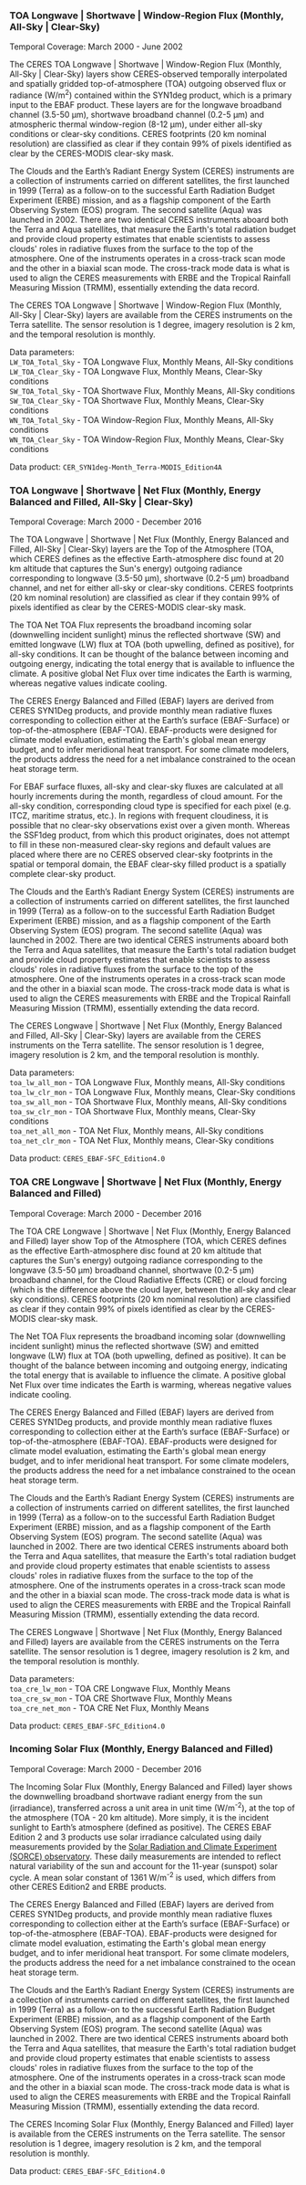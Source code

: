 ### TOA Longwave | Shortwave | Window-Region Flux (Monthly, All-Sky | Clear-Sky)
Temporal Coverage: March 2000 - June 2002

The CERES TOA Longwave | Shortwave | Window-Region Flux (Monthly, All-Sky | Clear-Sky) layers show CERES-observed temporally interpolated and spatially gridded top-of-atmosphere (TOA) outgoing observed flux or radiance (W/m<sup>2</sup>) contained within the SYN1deg product, which is a primary input to the EBAF product. These layers are for the longwave broadband channel (3.5-50 µm), shortwave broadband channel (0.2-5 µm) and atmospheric thermal window-region (8-12 µm), under either all-sky conditions or clear-sky conditions. CERES footprints (20 km nominal resolution) are classified as clear if they contain 99% of pixels identified as clear by the CERES-MODIS clear-sky mask.

The Clouds and the Earth’s Radiant Energy System (CERES) instruments are a collection of instruments carried on different satellites, the first launched in 1999 (Terra) as a follow-on to the successful Earth Radiation Budget Experiment (ERBE) mission, and as a flagship component of the Earth Observing System (EOS) program. The second satellite (Aqua) was launched in 2002. There are two identical CERES instruments aboard both the Terra and Aqua satellites, that measure the Earth's total radiation budget and provide cloud property estimates that enable scientists to assess clouds' roles in radiative fluxes from the surface to the top of the atmosphere. One of the instruments operates in a cross-track scan mode and the other in a biaxial scan mode. The cross-track mode data is what is used to align the CERES measurements with ERBE and the Tropical Rainfall Measuring Mission (TRMM), essentially extending the data record.

The CERES TOA Longwave | Shortwave | Window-Region Flux (Monthly, All-Sky | Clear-Sky) layers are available from the CERES instruments on the Terra satellite. The sensor resolution is 1 degree, imagery resolution is 2 km, and the temporal resolution is monthly.

Data parameters:  
`LW_TOA_Total_Sky` - TOA Longwave Flux, Monthly Means, All-Sky conditions  
`LW_TOA_Clear_Sky` - TOA Longwave Flux, Monthly Means, Clear-Sky conditions    
`SW_TOA_Total_Sky` - TOA Shortwave Flux, Monthly Means, All-Sky conditions  
`SW_TOA_Clear_Sky` - TOA Shortwave Flux, Monthly Means, Clear-Sky conditions   
`WN_TOA_Total_Sky` - TOA Window-Region Flux, Monthly Means, All-Sky conditions    
`WN_TOA_Clear_Sky` - TOA Window-Region Flux, Monthly Means, Clear-Sky conditions  

Data product: `CER_SYN1deg-Month_Terra-MODIS_Edition4A`

### TOA Longwave | Shortwave | Net Flux (Monthly, Energy Balanced and Filled, All-Sky | Clear-Sky)
Temporal Coverage: March 2000 - December 2016

The TOA Longwave | Shortwave | Net Flux (Monthly, Energy Balanced and Filled, All-Sky | Clear-Sky) layers are the Top of the Atmosphere (TOA, which CERES defines as the effective Earth-atmosphere disc found at 20 km altitude that captures the Sun's energy) outgoing radiance corresponding to longwave (3.5-50 µm), shortwave (0.2-5 µm) broadband channel, and net  for either all-sky or clear-sky conditions. CERES footprints (20 km nominal resolution) are classified as clear if they contain 99% of pixels identified as clear by the CERES-MODIS clear-sky mask.

The TOA Net TOA Flux represents the broadband incoming solar (downwelling incident sunlight) minus the reflected shortwave (SW) and emitted longwave (LW) flux at TOA (both upwelling, defined as positive), for all-sky conditions. It can be thought of the balance between incoming and outgoing energy, indicating the total energy that is available to influence the climate. A positive global Net Flux over time indicates the Earth is warming, whereas negative values indicate cooling.

The CERES Energy Balanced and Filled (EBAF) layers are derived from CERES SYN1Deg products, and provide monthly mean radiative fluxes corresponding to collection either at the Earth’s surface (EBAF-Surface) or top-of-the-atmosphere (EBAF-TOA). EBAF-products were designed for climate model evaluation, estimating the Earth's global mean energy budget, and to infer meridional heat transport. For some climate modelers, the products address the need for a net imbalance constrained to the ocean heat storage term.

For EBAF surface fluxes, all-sky and clear-sky fluxes are calculated at all hourly increments during the month, regardless of cloud amount. For the all-sky condition, corresponding cloud type is specified for each pixel (e.g. ITCZ, maritime stratus, etc.). In regions with frequent cloudiness, it is possible that no clear-sky observations exist over a given month. Whereas the SSF1deg product, from which this product originates, does not attempt to fill in these non-measured clear-sky regions and default values are placed where there are no CERES observed clear-sky footprints in the spatial or temporal domain, the EBAF clear-sky filled product is a spatially complete clear-sky product.

The Clouds and the Earth’s Radiant Energy System (CERES) instruments are a collection of instruments carried on different satellites, the first launched in 1999 (Terra) as a follow-on to the successful Earth Radiation Budget Experiment (ERBE) mission, and as a flagship component of the Earth Observing System (EOS) program. The second satellite (Aqua) was launched in 2002. There are two identical CERES instruments aboard both the Terra and Aqua satellites, that measure the Earth's total radiation budget and provide cloud property estimates that enable scientists to assess clouds' roles in radiative fluxes from the surface to the top of the atmosphere. One of the instruments operates in a cross-track scan mode and the other in a biaxial scan mode. The cross-track mode data is what is used to align the CERES measurements with ERBE and the Tropical Rainfall Measuring Mission (TRMM), essentially extending the data record.

The CERES Longwave | Shortwave | Net Flux (Monthly, Energy Balanced and Filled, All-Sky | Clear-Sky) layers are available from the CERES instruments on the Terra satellite. The sensor resolution is 1 degree, imagery resolution is 2 km, and the temporal resolution is monthly.

Data parameters:  
`toa_lw_all_mon` - TOA Longwave Flux, Monthly means, All-Sky conditions  
`toa_lw_clr_mon` - TOA Longwave Flux, Monthly means, Clear-Sky conditions    
`toa_sw_all_mon` - TOA Shortwave Flux, Monthly means, All-Sky conditions  
`toa_sw_clr_mon` - TOA Shortwave Flux, Monthly means, Clear-Sky conditions   
`toa_net_all_mon` - TOA Net Flux, Monthly means, All-Sky conditions  
`toa_net_clr_mon` - TOA Net Flux, Monthly means, Clear-Sky conditions  

Data product: `CERES_EBAF-SFC_Edition4.0`

### TOA CRE Longwave | Shortwave | Net Flux (Monthly, Energy Balanced and Filled)
Temporal Coverage: March 2000 - December 2016

The TOA CRE Longwave | Shortwave | Net Flux (Monthly, Energy Balanced and Filled) layer show Top of the Atmosphere (TOA, which CERES defines as the effective Earth-atmosphere disc found at 20 km altitude that captures the Sun's energy) outgoing radiance corresponding to the longwave (3.5-50 µm) broadband channel, shortwave (0.2-5 µm) broadband channel, for the Cloud Radiative Effects (CRE) or cloud forcing (which is the difference above the cloud layer, between the all-sky and clear sky conditions). CERES footprints (20 km nominal resolution) are classified as clear if they contain 99% of pixels identified as clear by the CERES-MODIS clear-sky mask.

The Net TOA Flux represents the broadband incoming solar (downwelling incident sunlight) minus the reflected shortwave (SW) and emitted longwave (LW) flux at TOA (both upwelling, defined as positive). It can be thought of the balance between incoming and outgoing energy, indicating the total energy that is available to influence the climate. A positive global Net Flux over time indicates the Earth is warming, whereas negative values indicate cooling.

The CERES Energy Balanced and Filled (EBAF) layers are derived from CERES SYN1Deg products, and provide monthly mean radiative fluxes corresponding to collection either at the Earth’s surface (EBAF-Surface) or top-of-the-atmosphere (EBAF-TOA). EBAF-products were designed for climate model evaluation, estimating the Earth's global mean energy budget, and to infer meridional heat transport. For some climate modelers, the products address the need for a net imbalance constrained to the ocean heat storage term.

The Clouds and the Earth’s Radiant Energy System (CERES) instruments are a collection of instruments carried on different satellites, the first launched in 1999 (Terra) as a follow-on to the successful Earth Radiation Budget Experiment (ERBE) mission, and as a flagship component of the Earth Observing System (EOS) program. The second satellite (Aqua) was launched in 2002. There are two identical CERES instruments aboard both the Terra and Aqua satellites, that measure the Earth's total radiation budget and provide cloud property estimates that enable scientists to assess clouds' roles in radiative fluxes from the surface to the top of the atmosphere. One of the instruments operates in a cross-track scan mode and the other in a biaxial scan mode. The cross-track mode data is what is used to align the CERES measurements with ERBE and the Tropical Rainfall Measuring Mission (TRMM), essentially extending the data record.

The CERES Longwave | Shortwave | Net Flux (Monthly, Energy Balanced and Filled) layers are available from the CERES instruments on the Terra satellite. The sensor resolution is 1 degree, imagery resolution is 2 km, and the temporal resolution is monthly.

Data parameters:  
`toa_cre_lw_mon` - TOA CRE Longwave Flux, Monthly Means  
`toa_cre_sw_mon` - TOA CRE Shortwave Flux, Monthly Means   
`toa_cre_net_mon` - TOA CRE Net Flux, Monthly Means  

Data product: `CERES_EBAF-SFC_Edition4.0`

### Incoming Solar Flux (Monthly, Energy Balanced and Filled)
Temporal Coverage: March 2000 - December 2016

The Incoming Solar Flux (Monthly, Energy Balanced and Filled) layer shows the downwelling broadband shortwave radiant energy from the sun (irradiance), transferred across a unit area in unit time (W/m<sup>-2</sup>), at the top of the atmosphere (TOA - 20 km altitude). More simply, it is the incident sunlight to Earth’s atmosphere (defined as positive). The CERES EBAF Edition 2 and 3 products use solar irradiance calculated using daily measurements provided by the [Solar Radiation and Climate Experiment (SORCE) observatory](http://lasp.colorado.edu/sorce/data/tsi_data.htm). These daily measurements are intended to reflect natural variability of the sun and account for the 11-year (sunspot) solar cycle. A mean solar constant of 1361 W/m<sup>-2</sup> is used, which differs from other CERES Edition2 and ERBE products.

The CERES Energy Balanced and Filled (EBAF) layers are derived from CERES SYN1Deg products, and provide monthly mean radiative fluxes corresponding to collection either at the Earth’s surface (EBAF-Surface) or top-of-the-atmosphere (EBAF-TOA). EBAF-products were designed for climate model evaluation, estimating the Earth's global mean energy budget, and to infer meridional heat transport. For some climate modelers, the products address the need for a net imbalance constrained to the ocean heat storage term.

The Clouds and the Earth’s Radiant Energy System (CERES) instruments are a collection of instruments carried on different satellites, the first launched in 1999 (Terra) as a follow-on to the successful Earth Radiation Budget Experiment (ERBE) mission, and as a flagship component of the Earth Observing System (EOS) program. The second satellite (Aqua) was launched in 2002. There are two identical CERES instruments aboard both the Terra and Aqua satellites, that measure the Earth's total radiation budget and provide cloud property estimates that enable scientists to assess clouds' roles in radiative fluxes from the surface to the top of the atmosphere. One of the instruments operates in a cross-track scan mode and the other in a biaxial scan mode. The cross-track mode data is what is used to align the CERES measurements with ERBE and the Tropical Rainfall Measuring Mission (TRMM), essentially extending the data record.

The CERES Incoming Solar Flux (Monthly, Energy Balanced and Filled) layer is available from the CERES instruments on the Terra satellite. The sensor resolution is 1 degree, imagery resolution is 2 km, and the temporal resolution is monthly.

Data product: `CERES_EBAF-SFC_Edition4.0`
